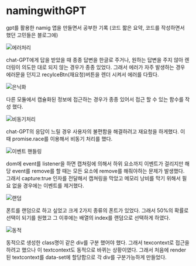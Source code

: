 # namingwithGPT
gpt를 활용한 namig 앱을 만들면서 공부한 기록
(코드 짧은 요약, 코드를 작성하면서 했던 고민들은 블로그에)



![에러처리](https://github.com/dyoone/namingwithGPT/assets/121990995/7bf9a8c8-5a11-4b28-96c2-3a1f726ab8e9)

chat-GPT에게 답을 받았을 때 종종 답변을 한글로 주거나, 원하는 답변을 주지 않아 렌더링이 의도한 대로 되지 않는 경우가 종종 있었다.
그래서 에러가 자주 발생하는 경우 에러문을 던지고 recylceBtn(재요청)버튼을 렌더 시켜서 에러를 다뤘다.


![은닉화](https://github.com/dyoone/namingwithGPT/assets/121990995/c0ca3989-9075-4b92-9e54-5137babdee22)

다른 모듈에서 캡슐화된 정보에 접근하는 경우가 종종 있어서 접근 할 수 있는 함수를 작성 했다.



![비동기처리](https://github.com/dyoone/namingwithGPT/assets/121990995/c59fbd0d-3c43-4526-854d-1d8492b2ae52)

chat-GPT의 응답이 느릴 경우 사용자의 불편함을 해결하려고 재요청을 하게했다. 이 때 promise.race를 이용해서 비동기 처리를 했다.



![이벤트 핸들링](https://github.com/dyoone/namingwithGPT/assets/121990995/90813e42-c064-4925-9558-31d227ed7334)

dom에 event를 listener을 하면 캡쳐링에 의해서 하위 요소까지 이벤트가 걸리지만 해당 event를 remove를 할 때는 모든 요소에 remove를 해줘야하는 문제가 발생했다.
그래서 capture:true 인자를 전달해서 캡쳐링을 막았고 메모리 낭비를 막기 위해서 필요 없을 경우에는 이벤트를 제거했다.



![랜덤](https://github.com/dyoone/namingwithGPT/assets/121990995/4a9f2d21-64a0-4090-87ca-50245ef2adf9)

폰트를 랜덤으로 하고 싶었고 크게 2가지 종류의 폰트가 있었다.
그래서  50%의 확률로 선택이 되기를 원했고 그 이후에는 배열의 index를 랜덤으로 선택하게 하였다.


![동적](https://github.com/dyoone/namingwithGPT/assets/121990995/c5362ccd-290b-4cd8-a6e0-9cbc6bbf6f39)


동적으로 생성한 class명이 같은 div를 구분 했어야 했다. 그래서 texcontext로 접근을 하려고 했으나 이 textcontext도 동적으로 바뀌는 상황이였다.
그래서 처음에 render된 textcontext를 data-set에 할당함으로 각 div를 구분가능하게 만들었다.

